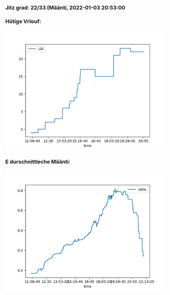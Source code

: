 ### Jitz grad: 22/33 (Määnti, 2022-01-03 20:53:00

### Hütige Vrlouf:
![Graph](Today.png)

### E durschnittleche Määnti:
![Graph](Määnti.png)